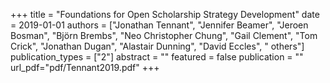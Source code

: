 +++
title = "Foundations for Open Scholarship Strategy Development"
date = 2019-01-01
authors = ["Jonathan Tennant", "Jennifer Beamer", "Jeroen Bosman", "Björn Brembs", "Neo Christopher Chung", "Gail Clement", "Tom Crick", "Jonathan Dugan", "Alastair Dunning", "David Eccles", " others"]
publication_types = ["2"]
abstract = ""
featured = false
publication = ""
url_pdf="pdf/Tennant2019.pdf"
+++

